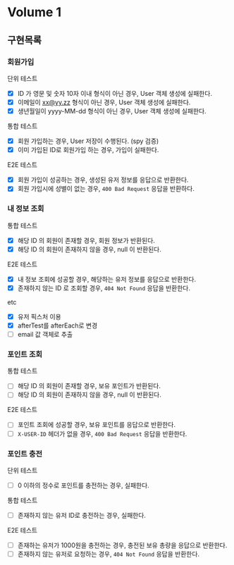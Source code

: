 # Volume 1

## 구현목록

### 회원가입

단위 테스트

- [x] ID 가 영문 및 숫자 10자 이내 형식이 아닌 경우, User 객체 생성에 실패한다.
- [x] 이메일이 xx@yy.zz 형식이 아닌 경우, User 객체 생성에 실패한다.
- [x] 생년월일이 yyyy-MM-dd 형식이 아닌 경우, User 객체 생성에 실패한다.

통합 테스트

- [x] 회원 가입하는 경우, User 저장이 수행된다. (spy 검증)
- [x] 이미 가입된 ID로 회원가입 하는 경우, 가입이 실패한다.

E2E 테스트

- [x] 회원 가입이 성공하는 경우, 생성된 유저 정보를 응답으로 반환한다.
- [x] 회원 가입시에 성별이 없는 경우, `400 Bad Request` 응답을 반환하다.

### 내 정보 조회

통합 테스트

- [x] 해당 ID 의 회원이 존재할 경우, 회원 정보가 반환된다.
- [x] 해당 ID 의 회원이 존재하지 않을 경우, null 이 반환된다.

E2E 테스트

- [x] 내 정보 조회에 성공할 경우, 해당하는 유저 정보를 응답으로 반환한다.
- [x] 존재하지 않는 ID 로 조회할 경우, `404 Not Found` 응답을 반환한다.

etc

- [x] 유저 픽스처 이용
- [x] afterTest를 afterEach로 변경
- [ ] email 값 객체로 추출

### 포인트 조회

통합 테스트

- [ ] 해당 ID 의 회원이 존재할 경우, 보유 포인트가 반환된다.
- [ ] 해당 ID 의 회원이 존재하지 않을 경우, null 이 반환된다.

E2E 테스트

- [ ] 포인트 조회에 성공할 경우, 보유 포인트를 응답으로 반환한다.
- [ ] `X-USER-ID` 헤더가 없을 경우, `400 Bad Request` 응답을 반환한다.

### 포인트 충전

단위 테스트

- [ ] 0 이하의 정수로 포인트를 충전하는 경우, 실패한다.

통합 테스트

- [ ] 존재하지 않는 유저 ID로 충전하는 경우, 실패한다.

E2E 테스트

- [ ] 존재하는 유저가 1000원을 충전하는 경우, 충전된 보유 총량을 응답으로 반환한다.
- [ ] 존재하지 않는 유저로 요청하는 경우, `404 Not Found` 응답을 반환한다.